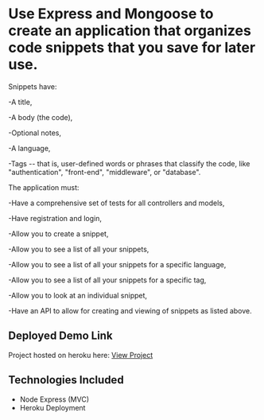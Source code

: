 # Use Express and Mongoose to create an application that organizes code snippets that you save for later use.


Snippets have:

-A title,

-A body (the code),

-Optional notes,

-A language,

-Tags -- that is, user-defined words or phrases that classify the code, like "authentication", "front-end", "middleware", or "database".

The application must:

-Have a comprehensive set of tests for all controllers and models,

-Have registration and login,

-Allow you to create a snippet,

-Allow you to see a list of all your snippets,

-Allow you to see a list of all your snippets for a specific language,

-Allow you to see a list of all your snippets for a specific tag,

-Allow you to look at an individual snippet,

-Have an API to allow for creating and viewing of snippets as listed above.


## Deployed Demo Link

Project hosted on heroku here: [View Project](https://code-snippet-organizer.herokuapp.com/)


## Technologies Included

* Node Express (MVC)
* Heroku Deployment
